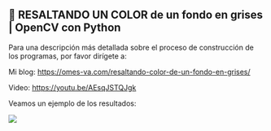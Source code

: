 ## 🌹 RESALTANDO UN COLOR de un fondo en grises | OpenCV con Python

Para una descripción más detallada sobre el proceso de construcción de los programas, por favor dirígete a:

Mi blog: https://omes-va.com/resaltando-color-de-un-fondo-en-grises/

Video: https://youtu.be/AEsqJSTQJgk

Veamos un ejemplo de los resultados:

![](rojoGrises.gif)

